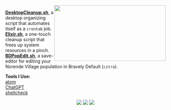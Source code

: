 <img align="right" height="175px" width="350px" src="https://github-readme-stats.vercel.app/api/top-langs/?username=ifgremlinthen&layout=compact&theme=vision-friendly-dark"/>

**<a href="https://github.com/IfGremlinThen/DesktopCleanup.sh">DesktopCleanup.sh</a>**, a desktop organizing script that automates itself as a `crontab` job.  
**<a href="https://github.com/IfGremlinThen/Elixir.sh">Elixir.sh</a>**, a one-touch cleanup script that frees up system resources in a pinch.  
**<a href="https://github.com/IfGremlinThen/BDPopEdit.sh">BDPopEdit.sh</a>**, a save-editor for editing your Norende Village population in Bravely Default (`citra`).

**Tools I Use:**  
<a href="https://github.com/atom/atom">atom</a>  
<a href="https://github.com/lencx/ChatGPT">ChatGPT</a>  
<a href="https://github.com/koalaman/shellcheck">shellcheck</a>

<div align=center><img src="https://img.shields.io/badge/Shell_Script-121011?style=for-the-badge&logo=gnu-bash&logoColor=white">  <img src="https://img.shields.io/badge/Atom-66595C?style=for-the-badge&logo=Atom&logoColor=white">  <img src="https://img.shields.io/badge/Linux_Mint-87CF3E?style=for-the-badge&logo=linux-mint&logoColor=white"></div>
